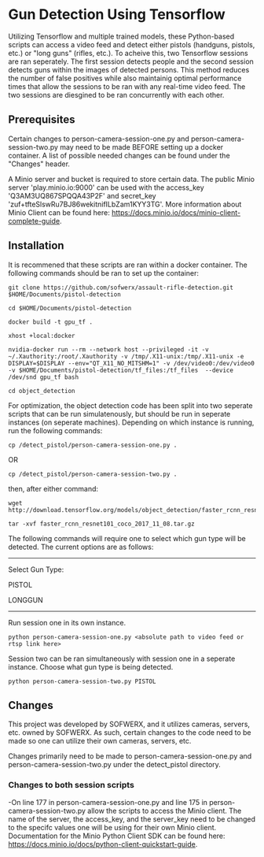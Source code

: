 # Gun Detection Using Tensorflow
Utilizing Tensorflow and multiple trained models, these Python-based scripts can access a video feed and detect either pistols (handguns, pistols, etc.) or "long guns" (rifles, etc.). To acheive this, two Tensorflow sessions are ran seperately. The first session detects people and the second session detects guns within the images of detected persons. This method reduces the number of false positives while also maintainig optimal performance times that allow the sessions to be ran with any real-time video feed. The two sessions are diesgined to be ran concurrently with each other.

## Prerequisites
Certain changes to person-camera-session-one.py and person-camera-session-two.py may need to be made BEFORE setting up a docker container. A list of possible needed changes can be found under the "Changes" header.

A Minio server and bucket is required to store certain data. The public Minio server 'play.minio.io:9000' can be used with the access_key 'Q3AM3UQ867SPQQA43P2F' and secret_key 'zuf+tfteSlswRu7BJ86wekitnifILbZam1KYY3TG'. More information about Minio Client can be found here: https://docs.minio.io/docs/minio-client-complete-guide. 

## Installation
It is recommened that these scripts are ran within a docker container. The following commands should be ran to set up the container:

```
git clone https://github.com/sofwerx/assault-rifle-detection.git $HOME/Documents/pistol-detection
```
```
cd $HOME/Documents/pistol-detection
```

```
docker build -t gpu_tf .
```

```
xhost +local:docker
```

```
nvidia-docker run --rm --network host --privileged -it -v ~/.Xauthority:/root/.Xauthority -v /tmp/.X11-unix:/tmp/.X11-unix -e DISPLAY=$DISPLAY --env="QT_X11_NO_MITSHM=1" -v /dev/video0:/dev/video0  -v $HOME/Documents/pistol-detection/tf_files:/tf_files  --device /dev/snd gpu_tf bash
```

```
cd object_detection
```

For optimization, the object detection code has been split into two seperate scripts that can be run simulatenously, but should be run in seperate instances (on seperate machines). Depending on which instance is running, run the following commands:

```
cp /detect_pistol/person-camera-session-one.py .
```
OR
```
cp /detect_pistol/person-camera-session-two.py .
```
then, after either command:
```
wget http://download.tensorflow.org/models/object_detection/faster_rcnn_resnet101_coco_2017_11_08.tar.gz
```

```
tar -xvf faster_rcnn_resnet101_coco_2017_11_08.tar.gz
```


The following commands will require one to select which gun type will be detected. The current options are as follows: 

----------------------------------------------------------------------------------------------------------------------------------------

Select Gun Type:

PISTOL

LONGGUN

----------------------------------------------------------------------------------------------------------------------------------------

Run session one in its own instance.

```
python person-camera-session-one.py <absolute path to video feed or rtsp link here>
```

Session two can be ran simultaneously with session one in a seperate instance.
Choose what gun type is being detected.

```
python person-camera-session-two.py PISTOL
```

## Changes
This project was developed by SOFWERX, and it utilizes cameras, servers, etc. owned by SOFWERX. As such, certain changes to the code need to be made so one can utilize their own cameras, servers, etc.

Changes primarily need to be made to person-camera-session-one.py and person-camera-session-two.py under the detect_pistol directory.

### Changes to both session scripts
-On line 177 in person-camera-session-one.py and line 175 in person-camera-session-two.py allow the scripts to access the Minio client. The name of the server, the access_key, and the server_key need to be changed to the specifc values one will be using for their own Minio client. Documentation for the Minio Python Client SDK can be found here: https://docs.minio.io/docs/python-client-quickstart-guide.
